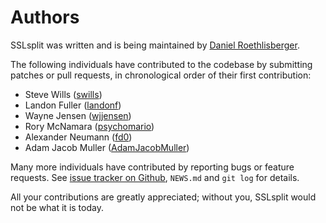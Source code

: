 # Authors

SSLsplit was written and is being maintained by
[Daniel Roethlisberger](https://daniel.roe.ch/).

The following individuals have contributed to the codebase by submitting
patches or pull requests, in chronological order of their first contribution:

-   Steve Wills ([swills](https://github.com/swills))
-   Landon Fuller ([landonf](https://github.com/landonf))
-   Wayne Jensen ([wjjensen](https://github.com/wjjensen))
-   Rory McNamara ([psychomario](https://github.com/psychomario))
-   Alexander Neumann ([fd0](https://github.com/fd0))
-   Adam Jacob Muller ([AdamJacobMuller](https://github.com/AdamJacobMuller))

Many more individuals have contributed by reporting bugs or feature requests.
See [issue tracker on Github][1], `NEWS.md` and `git log` for details.

[1]: https://github.com/droe/sslsplit/issues

All your contributions are greatly appreciated; without you, SSLsplit would not
be what it is today.

